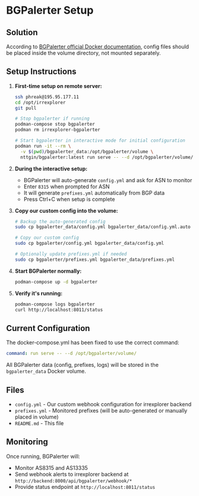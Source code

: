 # BGPalerter Setup

## Solution
According to [BGPalerter official Docker documentation](https://github.com/nttgin/BGPalerter/blob/main/docs/installation.md), config files should be placed inside the volume directory, not mounted separately.

## Setup Instructions

1. **First-time setup on remote server:**
   ```bash
   ssh phreak@195.95.177.11
   cd /opt/irrexplorer
   git pull
   
   # Stop bgpalerter if running
   podman-compose stop bgpalerter
   podman rm irrexplorer-bgpalerter
   
   # Start bgpalerter in interactive mode for initial configuration
   podman run -it --rm \
     -v $(pwd)/bgpalerter_data:/opt/bgpalerter/volume \
     nttgin/bgpalerter:latest run serve -- --d /opt/bgpalerter/volume/
   ```

2. **During the interactive setup:**
   - BGPalerter will auto-generate `config.yml` and ask for ASN to monitor
   - Enter `8315` when prompted for ASN
   - It will generate `prefixes.yml` automatically from BGP data
   - Press Ctrl+C when setup is complete

3. **Copy our custom config into the volume:**
   ```bash
   # Backup the auto-generated config
   sudo cp bgpalerter_data/config.yml bgpalerter_data/config.yml.auto
   
   # Copy our custom config
   sudo cp bgpalerter/config.yml bgpalerter_data/config.yml
   
   # Optionally update prefixes.yml if needed
   sudo cp bgpalerter/prefixes.yml bgpalerter_data/prefixes.yml
   ```

4. **Start BGPalerter normally:**
   ```bash
   podman-compose up -d bgpalerter
   ```

5. **Verify it's running:**
   ```bash
   podman-compose logs bgpalerter
   curl http://localhost:8011/status
   ```

## Current Configuration

The docker-compose.yml has been fixed to use the correct command:
```yaml
command: run serve -- --d /opt/bgpalerter/volume/
```

All BGPalerter data (config, prefixes, logs) will be stored in the `bgpalerter_data` Docker volume.

## Files
- `config.yml` - Our custom webhook configuration for irrexplorer backend
- `prefixes.yml` - Monitored prefixes (will be auto-generated or manually placed in volume)
- `README.md` - This file

## Monitoring
Once running, BGPalerter will:
- Monitor AS8315 and AS13335
- Send webhook alerts to irrexplorer backend at `http://backend:8000/api/bgpalerter/webhook/*`
- Provide status endpoint at `http://localhost:8011/status`
